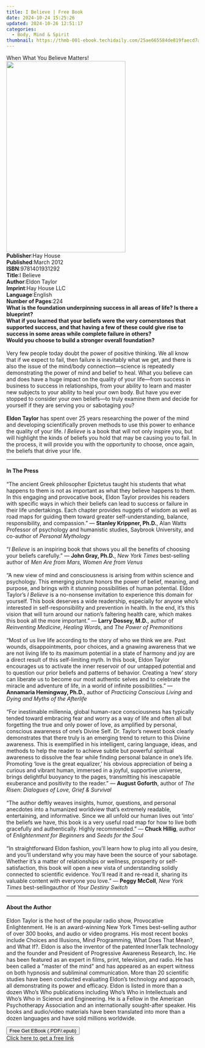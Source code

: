 ```yaml
---
title: I Believe | Free Book
date: 2024-10-24 15:25:26
updated: 2024-10-26 12:51:17
categories:
  - Body, Mind & Spirit
thumbnail: https://thmb-001-ebook.techidaily.com/25ae665584de819faecd7a16e51fc487f47dc4a4d6b163258665d27053e2ae4a.jpg
---
```

<main id="book-container">
  <div class="flex flex-col">
    <div class="book-brief flex-1 py-6 px-4 sm:p-6 md:py-10 md:px-8">
      <!-- brief-->
      <div class="book-brief-main">When What You Believe Matters!</div>
    </div>
    <div
      class="book-meta-info flex-1 grid gap-4 col-start-1 col-end-3 row-start-1 sm:mb-6 sm:grid-cols-4 lg:gap-6 lg:col-start-2 lg:row-end-6 lg:row-span-6 lg:mb-0"
    >
      <div
        class="book-meta-info-left place-content-center mt-4 p-4 text-sm leading-6 col-start-2 col-span-2 dark:text-slate-400"
      >
        <img
          class="w-full h-500 object-cover rounded-lg sm:h-255 sm:col-span-2 lg:col-span-full"
          src="https://img-001-ebook.techidaily.com/cc315fd99d064dabfdb7df6ea3a3919346fd3ef24517ca95cadb2a28bcdf8f35.jpg"
          alt=""
          width="312"
          height="500"
        />
      </div>
      <div
        class="book-meta-info-right mt-2 col-start-1 row-start-2 col-span-3 self-center"
      >
        <!-- meta data  -->
        <div class="flex flex-col px-4 md:px-8">
          <div class="flex-1">
            <strong>Publisher</strong>:<span class="px-2">Hay House</span>
          </div>
          <div class="flex-1">
            <strong>Published</strong>:<span class="px-2">March 2012</span>
          </div>
          <div class="flex-1">
            <strong>ISBN</strong>:<span class="px-2">9781401931292</span>
          </div>
          <div class="flex-1">
            <strong>Title</strong>:<span class="px-2">I Believe</span>
          </div>
          <div class="flex-1">
            <strong>Author</strong>:<span class="px-2">Eldon Taylor</span>
          </div>
          <div class="flex-1">
            <strong>Imprint</strong>:<span class="px-2">Hay House LLC</span>
          </div>
          <div class="flex-1">
            <strong>Language</strong>:<span class="px-2">English</span>
          </div>
          <div class="flex-1">
            <strong>Number of Pages</strong>:<span class="px-2">224</span>
          </div>
        </div>
      </div>
    </div>
    <div class="book-description flex-1 py-6 px-4 sm:p-6 md:py-10 md:px-8">
      <div class="book-description-main">
        <div accordion-content="" id="description">
          <b
            >What is the foundation underpinning success in all areas of life?
            Is there a blueprint? <br />What if you learned that your beliefs
            were the very cornerstones that supported success, and that having a
            few of these could give rise to success in some areas while complete
            failure in others?&nbsp;<br />
            Would you choose to build a stronger overall foundation?</b
          ><br /><br />Very few people today doubt the power of positive
          thinking. We all know that if we expect to fail, then failure is
          inevitably what we get, and there is also the issue of the mind/body
          connection—science is repeatedly demonstrating the power of mind and
          belief to heal. What you believe can and does have a huge impact on
          the quality of your life—from success in business to success in
          relationships, from your ability to learn and master new subjects to
          your ability to heal your own body. But have you ever stopped to
          consider your own beliefs—to truly examine them and decide for
          yourself if they are serving you or sabotaging you?<br /><br /><b
            >Eldon Taylor</b
          >
          has spent over 25 years researching the power of the mind and
          developing scientifically proven methods to use this power to enhance
          the quality of your life. <i>I Believe</i> is a book that will not
          only inspire you, but will highlight the kinds of beliefs you hold
          that may be causing you to fail. In the process, it will provide you
          with the opportunity to choose, once again, the beliefs that drive
          your life.
        </div>
        <div class="accordion-fader"></div>
      </div>
    </div>
    <div class="book-excerpts flex-1 py-6 px-4 sm:p-6 md:py-10 md:px-8">
      <!-- excerpts-->
      <div class="book-excerpts-main">
        <hr />
        <h4 class="placeholder placeholder-heading">
          <span>In The Press</span>
        </h4>
        <p>
          “The ancient Greek philosopher Epictetus taught his students that what
          happens to them is not as important as what they believe happens to
          them. In this engaging and provocative book, Eldon Taylor provides his
          readers with specific ways in which their beliefs can lead to success
          or failure in their life undertakings. Each chapter provides nuggets
          of wisdom as well as road maps for guiding them toward greater
          self-understanding, balance, responsibility, and compassion.” —
          <b>Stanley Krippner, Ph.D.</b>, Alan Watts Professor of psychology and
          humanistic studies, Saybrook University, and co-author of
          <i>Personal Mythology</i><br /><br />“<i>I Believe</i> is an inspiring
          book that shows you all the benefits of choosing your beliefs
          carefully.” — <b>John Gray, Ph.D.</b>,
          <i>New York Times</i> best-selling author of
          <i>Men Are from Mars, Women Are from Venus<br /><br /></i>“A new view
          of mind and consciousness is arising from within science and
          psychology. This emerging picture honors the power of belief, meaning,
          and purpose, and brings with it stunning possibilities of human
          potential. Eldon Taylor’s <i>I Believe</i> is a no-nonsense invitation
          to experience this domain for yourself. This book deserves a wide
          readership, especially for anyone who’s interested in
          self-responsibility and prevention in health. In the end, it’s this
          vision that will turn around our nation’s faltering health care, which
          makes this book all the more important.” — <b>Larry Dossey, M.D.</b>,
          author of <i>Reinventing Medicine</i>, <i>Healing Words</i>, and
          <i>The Power of Premonitions<br /><br /></i>“Most of us live life
          according to the story of who we think we are. Past wounds,
          disappointments, poor choices, and a gnawing awareness that we are not
          living life to its maximum potential in a state of harmony and joy are
          a direct result of this self-limiting myth. In this book, Eldon Taylor
          encourages us to activate the inner reservoir of our untapped
          potential and to question our prior beliefs and patterns of behavior.
          Creating a ‘new’ story can liberate us to become our most authentic
          selves and to celebrate the miracle and adventure of life, in a world
          of infinite possibilities.” — <b>Annamaria Hemingway, Ph.D.</b>,
          author of <i>Practicing Conscious Living</i> and
          <i>Dying and Myths of the Afterlife<br /><br /></i>“For inestimable
          millennia, global human-race consciousness has typically tended toward
          embracing fear and worry as a way of life and often all but forgetting
          the true and only power of love, as amplified by personal, conscious
          awareness of one’s Divine Self. Dr. Taylor’s newest book clearly
          demonstrates that there truly is an emerging trend to return to this
          Divine awareness. This is exemplified in his intelligent, caring
          language, ideas, and methods to help the reader to achieve subtle but
          powerful spiritual awareness to dissolve the fear while finding
          personal balance in one’s life. Promoting ‘love is the great
          equalizer,’ his obvious appreciation of being a curious and vibrant
          human, immersed in a joyful, supportive universe, brings delightful
          buoyancy to the pages, transmitting his inescapable exuberance and
          positivity to the reader.” — <b>August Goforth</b>, author of
          <i>The Risen: Dialogues of Love, Grief &amp; Survival<br /><br /></i
          >“The author deftly weaves insights, humor, questions, and personal
          anecdotes into a humanized worldview that’s extremely readable,
          entertaining, and informative. Since we all unfold our human lives out
          ‘into’ the beliefs we have, this book is a very useful road map for
          how to live both gracefully and authentically. Highly recommended.” —
          <b>Chuck Hillig</b>, author of <i>Enlightenment for Beginners</i> and
          <i>Seeds for the Soul<br /><br /></i>“In straightforward Eldon
          fashion, you’ll learn how to plug into all you desire, and you’ll
          understand why you may have been the source of your sabotage. Whether
          it’s a matter of relationships or wellness, prosperity or
          self-satisfaction, this book will open a new vista of understanding
          solidly connected to scientific evidence. You’ll read it and re-read
          it, sharing its valuable content with everyone you love.” —
          <b>Peggy McColl</b>, <i>New York Times</i> best-sellingauthor of
          <i>Your Destiny Switch</i>
        </p>
      </div>
    </div>
    <div class="book-about-author flex-1 py-6 px-4 sm:p-6 md:py-10 md:px-8">
      <!-- about author-->
      <div class="book-main-author-main">
        <hr />
        <h4 class="placeholder placeholder-heading">
          <span>About the Author</span>
        </h4>
        <p>
          Eldon Taylor is the host of the popular radio show, Provocative
          Enlightenment. He is an award-winning New York Times best-selling
          author of over 300 books, and audio or video programs. His most recent
          books include Choices and Illusions, Mind Programming, What Does That
          Mean?, and What If?. Eldon is also the inventor of the patented
          InnerTalk technology and the founder and President of Progressive
          Awareness Research, Inc. He has been featured as an expert in films,
          print, television, and radio. He has been called a "master of the
          mind" and has appeared as an expert witness on both hypnosis and
          subliminal communication. More than 20 scientific studies have been
          conducted evaluating Eldon’s technology and approach, all
          demonstrating its power and efficacy. Eldon is listed in more than a
          dozen Who’s Who publications including Who’s Who in Intellectuals and
          Who’s Who in Science and Engineering. He is a Fellow in the American
          Psychotherapy Association and an internationally sought-after speaker.
          His books and audio/video materials have been translated into more
          than a dozen languages and have sold millions worldwide.
        </p>
      </div>
    </div>
    <div class="book-free-get flex-1 py-6 px-4 sm:p-6 md:py-10 md:px-8">
      <button
        id="btn-free-get"
        class="bg-blue-500 hover:bg-blue-700 text-white font-bold py-2 px-4 rounded"
      >
        Free Get EBook (.PDF/.epub)
      </button>
      <div id="countdown-display" class="px-2 text-lg mt-2"></div>
      <a
        id="free-link"
        class="hidden bg-blue-500 hover:bg-blue-700 text-white font-bold py-2 px-4 rounded"
        href="https://www.ebooks.com/en-us/book/96317743/i-believe/eldon-taylor/"
        target="_blank"
        >Click here to get a free link</a
      >
    </div>
    <script>
      let countdownTime = 0;
      let countdownInterval = null;
      document
        .getElementById('btn-free-get')
        .addEventListener('click', startCountdown);
      function startCountdown() {
        countdownTime = new Date().getTime() + 60000 * 3;
        countdownInterval = setInterval(updateCountdown, 1000);
        document.getElementById('btn-free-get').disabled = true;
        document
          .getElementById('btn-free-get')
          .classList.add('bg-gray-500', 'cursor-not-allowed');
      }
      function updateCountdown() {
        let currentTime = new Date().getTime();
        let timeLeft = countdownTime - currentTime;
        let secondsLeft = Math.floor(timeLeft / 1000);
        document.getElementById('countdown-display').innerHTML =
          `Remaining time: ${secondsLeft} seconds.`;
        if (secondsLeft <= 0) {
          clearInterval(countdownInterval);
          document.getElementById('btn-free-get').classList.add('hidden');
          document.getElementById('free-link').classList.remove('hidden');
          document.getElementById('countdown-display').innerHTML = '';
        }
      }
    </script>
  </div>
</main>
